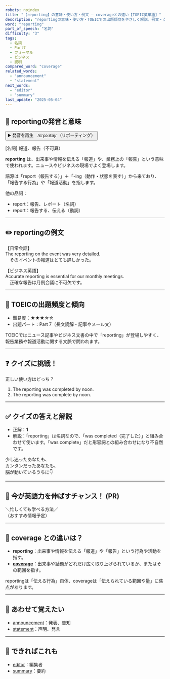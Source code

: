```yaml
---
robots: noindex
title: "【reporting】の意味・使い方・例文 ― coverageとの違い【TOEIC英単語】"
description: "reportingの意味・使い方・TOEICでの出題傾向をやさしく解説。例文・クイズ付きでcoverageとの違いもわかりやすく学べます。"
word: "reporting"
part_of_speech: "名詞"
difficulty: "3"
tags:
  - 名詞
  - Part7
  - フォーマル
  - ビジネス
  - 説明
compared_word: "coverage"
related_words:
  - "announcement"
  - "statement"
next_words:
  - "editor"
  - "summary"
last_update: "2025-05-04"
---
```


## 🔰 reportingの発音と意味

<button class="play-audio" onclick="playTTS('reporting')">
  <span class="play-audio-main">
    ▶️ 発音を再生　/rɪˈpɔːrtɪŋ/
  </span>
  <span class="play-audio-sub">
    （リポーティング）
  </span>
</button>

[名詞] 報道、報告（不可算）

**reporting** は、出来事や情報を伝える「報道」や、業務上の「報告」という意味で使われます。ニュースやビジネスの現場でよく登場します。

語源は「report（報告する）」＋「-ing（動作・状態を表す）」から来ており、「報告する行為」や「報道活動」を指します。

他の品詞：  
- report：報告、レポート（名詞）
- report：報告する、伝える（動詞）

---

## ✏️ reportingの例文

【日常会話】  
The reporting on the event was very detailed.  
　そのイベントの報道はとても詳しかった。

【ビジネス英語】  
Accurate reporting is essential for our monthly meetings.  
　正確な報告は月例会議に不可欠です。

---

## 🎯 TOEICの出題頻度と傾向

- 難易度：★★★☆☆
- 出題パート：Part 7（長文読解・記事やメール文）

TOEICではニュース記事やビジネス文書の中で「reporting」が登場しやすく、報告業務や報道活動に関する文脈で問われます。

---

## ❓ クイズに挑戦！

正しい使い方はどっち？

1. The reporting was completed by noon.  
2. The reporting was complete by noon.

---

## ✅ クイズの答えと解説

- 正解：**1**
- 解説：「reporting」は名詞なので、「was completed（完了した）」と組み合わせて使います。「was complete」だと形容詞との組み合わせになり不自然です。

少し迷ったあなたも、  
カンタンだったあなたも、  
脳が動いているうちに👇️

---

## 🚀 今が英語力を伸ばすチャンス！ (PR)

<div class="info-center">
＼忙しくても学べる方法／<br>  
（おすすめ情報予定）
</div>

---

## 🤔  coverage との違いは？

- **reporting**：出来事や情報を伝える「報道」や「報告」という行為や活動を指す。
- **[coverage](/coverage)**：出来事や話題がどれだけ広く取り上げられているか、またはその範囲を指す。

reportingは「伝える行為」自体、coverageは「伝えられている範囲や量」に焦点があります。

---

## 🧩 あわせて覚えたい

- [announcement](/announcement)：発表、告知
- [statement](/statement)：声明、発言

---

## 📖 できればこれも

- [editor](/editor)：編集者
- [summary](/summary)：要約

<!-- cvid: aid42_bid30 -->
